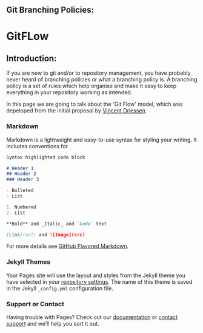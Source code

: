 ## Git Branching Policies:
# GitFLow

## Introduction:
If you are new to git and/or to repository management, you have probably never heard of branching policies or what a branching policy is.
A branching policy is a set of rules which help organise and make it easy to keep everything in your repository working as intended.

In this page we are going to talk about the 'Git Flow' model, which was depeloped from the initial proposal by [Vincent Driessen](http://nvie.com/posts/a-successful-git-branching-model/).

### Markdown

Markdown is a lightweight and easy-to-use syntax for styling your writing. It includes conventions for

```markdown
Syntax highlighted code block

# Header 1
## Header 2
### Header 3

- Bulleted
- List

1. Numbered
2. List

**Bold** and _Italic_ and `Code` text

[Link](url) and ![Image](src)
```

For more details see [GitHub Flavored Markdown](https://guides.github.com/features/mastering-markdown/).

### Jekyll Themes

Your Pages site will use the layout and styles from the Jekyll theme you have selected in your [repository settings](https://github.com/marc094/GitFlowClass/settings). The name of this theme is saved in the Jekyll `_config.yml` configuration file.

### Support or Contact

Having trouble with Pages? Check out our [documentation](https://help.github.com/categories/github-pages-basics/) or [contact support](https://github.com/contact) and we’ll help you sort it out.
